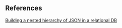 ##


## References


[Building a nested hierarchy of JSON in a relational DB](https://lakshminp.com/building-nested-hierarchy-json-relational-db)
